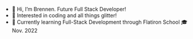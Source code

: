 - 👋 Hi, I’m Brennen. Future Full Stack Developer!
- 👀 Interested in coding and all things glitter!
- 🌱 Currently learning Full-Stack Development through Flatiron School 🎓 Nov. 2022

<!---
bshtern12/bshtern12 is a ✨ special ✨ repository because its `README.md` (this file) appears on your GitHub profile.
You can click the Preview link to take a look at your changes.
--->
